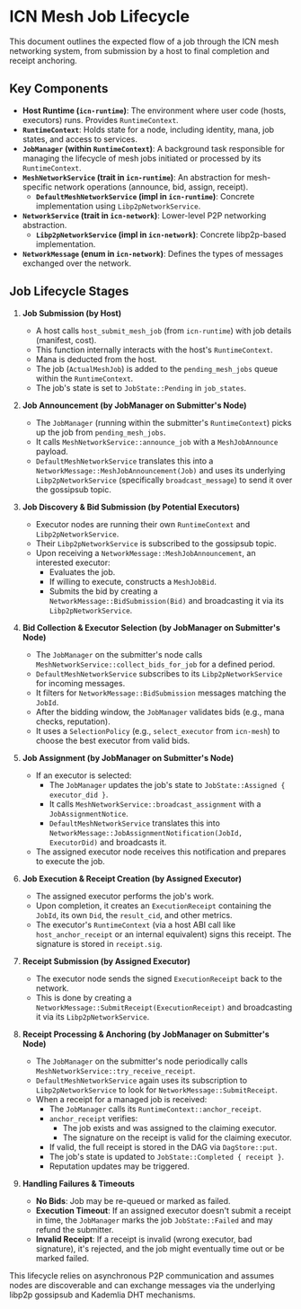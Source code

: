 # ICN Mesh Job Lifecycle

This document outlines the expected flow of a job through the ICN mesh networking system,
from submission by a host to final completion and receipt anchoring.

## Key Components

*   **Host Runtime (`icn-runtime`)**: The environment where user code (hosts, executors) runs. Provides `RuntimeContext`.
*   **`RuntimeContext`**: Holds state for a node, including identity, mana, job states, and access to services.
*   **`JobManager` (within `RuntimeContext`)**: A background task responsible for managing the lifecycle of mesh jobs initiated or processed by its `RuntimeContext`.
*   **`MeshNetworkService` (trait in `icn-runtime`)**: An abstraction for mesh-specific network operations (announce, bid, assign, receipt).
    *   **`DefaultMeshNetworkService` (impl in `icn-runtime`)**: Concrete implementation using `Libp2pNetworkService`.
*   **`NetworkService` (trait in `icn-network`)**: Lower-level P2P networking abstraction.
    *   **`Libp2pNetworkService` (impl in `icn-network`)**: Concrete libp2p-based implementation.
*   **`NetworkMessage` (enum in `icn-network`)**: Defines the types of messages exchanged over the network.

## Job Lifecycle Stages

1.  **Job Submission (by Host)**
    *   A host calls `host_submit_mesh_job` (from `icn-runtime`) with job details (manifest, cost).
    *   This function internally interacts with the host's `RuntimeContext`.
    *   Mana is deducted from the host.
    *   The job (`ActualMeshJob`) is added to the `pending_mesh_jobs` queue within the `RuntimeContext`.
    *   The job's state is set to `JobState::Pending` in `job_states`.

2.  **Job Announcement (by JobManager on Submitter's Node)**
    *   The `JobManager` (running within the submitter's `RuntimeContext`) picks up the job from `pending_mesh_jobs`.
    *   It calls `MeshNetworkService::announce_job` with a `MeshJobAnnounce` payload.
    *   `DefaultMeshNetworkService` translates this into a `NetworkMessage::MeshJobAnnouncement(Job)` and uses its underlying `Libp2pNetworkService` (specifically `broadcast_message`) to send it over the gossipsub topic.

3.  **Job Discovery & Bid Submission (by Potential Executors)**
    *   Executor nodes are running their own `RuntimeContext` and `Libp2pNetworkService`.
    *   Their `Libp2pNetworkService` is subscribed to the gossipsub topic.
    *   Upon receiving a `NetworkMessage::MeshJobAnnouncement`, an interested executor:
        *   Evaluates the job.
        *   If willing to execute, constructs a `MeshJobBid`.
        *   Submits the bid by creating a `NetworkMessage::BidSubmission(Bid)` and broadcasting it via its `Libp2pNetworkService`.

4.  **Bid Collection & Executor Selection (by JobManager on Submitter's Node)**
    *   The `JobManager` on the submitter's node calls `MeshNetworkService::collect_bids_for_job` for a defined period.
    *   `DefaultMeshNetworkService` subscribes to its `Libp2pNetworkService` for incoming messages.
    *   It filters for `NetworkMessage::BidSubmission` messages matching the `JobId`.
    *   After the bidding window, the `JobManager` validates bids (e.g., mana checks, reputation).
    *   It uses a `SelectionPolicy` (e.g., `select_executor` from `icn-mesh`) to choose the best executor from valid bids.

5.  **Job Assignment (by JobManager on Submitter's Node)**
    *   If an executor is selected:
        *   The `JobManager` updates the job's state to `JobState::Assigned { executor_did }`.
        *   It calls `MeshNetworkService::broadcast_assignment` with a `JobAssignmentNotice`.
        *   `DefaultMeshNetworkService` translates this into `NetworkMessage::JobAssignmentNotification(JobId, ExecutorDid)` and broadcasts it.
    *   The assigned executor node receives this notification and prepares to execute the job.

6.  **Job Execution & Receipt Creation (by Assigned Executor)**
    *   The assigned executor performs the job's work.
    *   Upon completion, it creates an `ExecutionReceipt` containing the `JobId`, its own `Did`, the `result_cid`, and other metrics.
    *   The executor's `RuntimeContext` (via a host ABI call like `host_anchor_receipt` or an internal equivalent) signs this receipt. The signature is stored in `receipt.sig`.

7.  **Receipt Submission (by Assigned Executor)**
    *   The executor node sends the signed `ExecutionReceipt` back to the network.
    *   This is done by creating a `NetworkMessage::SubmitReceipt(ExecutionReceipt)` and broadcasting it via its `Libp2pNetworkService`.

8.  **Receipt Processing & Anchoring (by JobManager on Submitter's Node)**
    *   The `JobManager` on the submitter's node periodically calls `MeshNetworkService::try_receive_receipt`.
    *   `DefaultMeshNetworkService` again uses its subscription to `Libp2pNetworkService` to look for `NetworkMessage::SubmitReceipt`.
    *   When a receipt for a managed job is received:
        *   The `JobManager` calls its `RuntimeContext::anchor_receipt`.
        *   `anchor_receipt` verifies:
            *   The job exists and was assigned to the claiming executor.
            *   The signature on the receipt is valid for the claiming executor.
        *   If valid, the full receipt is stored in the DAG via `DagStore::put`.
        *   The job's state is updated to `JobState::Completed { receipt }`.
        *   Reputation updates may be triggered.

9.  **Handling Failures & Timeouts**
    *   **No Bids**: Job may be re-queued or marked as failed.
    *   **Execution Timeout**: If an assigned executor doesn't submit a receipt in time, the `JobManager` marks the job `JobState::Failed` and may refund the submitter.
    *   **Invalid Receipt**: If a receipt is invalid (wrong executor, bad signature), it's rejected, and the job might eventually time out or be marked failed.

This lifecycle relies on asynchronous P2P communication and assumes nodes are discoverable and can exchange messages via the underlying libp2p gossipsub and Kademlia DHT mechanisms. 
